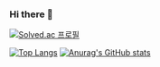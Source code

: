 ### Hi there 👋

<!--
**Ubin108/Ubin108** is a ✨ _special_ ✨ repository because its `README.md` (this file) appears on your GitHub profile.

Here are some ideas to get you started:

- 🔭 I’m currently working on ...
- 🌱 I’m currently learning ...
- 👯 I’m looking to collaborate on ...
- 🤔 I’m looking for help with ...
- 💬 Ask me about ...
- 📫 How to reach me: ...
- 😄 Pronouns: ...
- ⚡ Fun fact: ...
-->

[![Solved.ac
프로필](http://mazassumnida.wtf/api/v2/generate_badge?boj=ybin108)](https://solved.ac/ybin108)

[![Top Langs](https://github-readme-stats.vercel.app/api/top-langs/?username=Ubin108)](https://github.com/Ubin108/github-readme-stats) [![Anurag's GitHub stats](https://github-readme-stats.vercel.app/api?username=Ubin108)](https://github.com/Ubin108/github-readme-stats)
